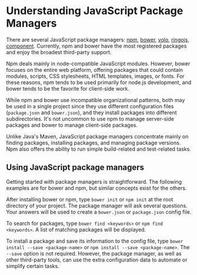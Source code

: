 # Understanding JavaScript Package Managers

There are several JavaScript package managers: [npm](http://npmjs.org/),
[bower](http://bower.io/), [volo](http://volojs.org/),
[ringojs](http://packages.ringojs.org/), [component](http://component.io/).
Currently, npm and bower have the most registered packages and enjoy the
broadest third-party support.

Npm deals mainly in node-compatible JavaScript modules.  However, bower focuses
on the entire web platform, offering packages that could contain modules,
scripts, CSS stylesheets, HTML templates, images, or fonts.  For these reasons,
npm tends to be used primarily for node.js development, and bower tends to be
the favorite for client-side work.

While npm and bower use incompatible organizational patterns, both may
be used in a single project since they use different configuration files
(`package.json` and `bower.json`), and they install packages into
different subdirectories.  It's not uncommon to use npm to manage
server-side packages and bower to manage client-side packages.

Unlike Java's Maven, JavaScript package managers concentrate mainly
on finding packages, installing packages, and managing package versions.
Npm also offers the ability to run simple build-related and test-related
tasks.

## Using JavaScript package managers

Getting started with package managers is straightforward.  The following
examples are for bower and npm, but similar concepts exist for the others.

After installing bower or npm, type `bower init` or `npm init` at the root
directory of your project.  The package manager will ask several questions.
Your answers will be used to create a `bower.json` or `package.json`
config file.

To search for packages, type `bower find <keywords>` or `npm find <keywords>`.
A list of matching packages will be displayed.

To install a package and save its information to the config file, type
`bower install --save <package-name>` or `npm install --save <package-name>`.
The `--save` option is not required.  However, the package manager, as well
as other third-party tools, can use the extra configuration data to automate
or simplify certain tasks.
